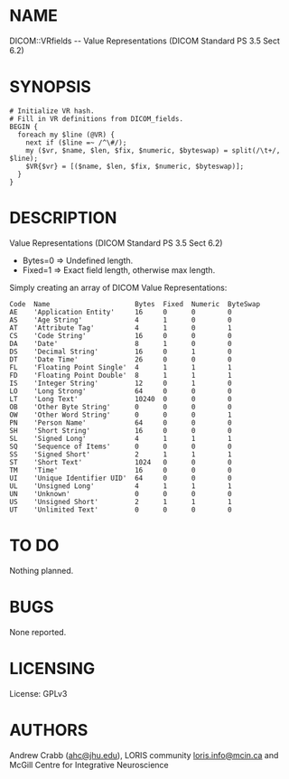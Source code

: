 # NAME

DICOM::VRfields -- Value Representations (DICOM Standard PS 3.5 Sect 6.2)

# SYNOPSIS

    # Initialize VR hash.
    # Fill in VR definitions from DICOM_fields.
    BEGIN {
      foreach my $line (@VR) {
        next if ($line =~ /^\#/);
        my ($vr, $name, $len, $fix, $numeric, $byteswap) = split(/\t+/, $line);
        $VR{$vr} = [($name, $len, $fix, $numeric, $byteswap)];
      }
    }

# DESCRIPTION

Value Representations (DICOM Standard PS 3.5 Sect 6.2)
  - Bytes=0 => Undefined length.
  - Fixed=1 => Exact field length, otherwise max length.

Simply creating an array of DICOM Value Representations:

    Code  Name                     Bytes  Fixed  Numeric  ByteSwap
    AE    'Application Entity'     16     0      0        0
    AS    'Age String'             4      1      0        0
    AT    'Attribute Tag'          4      1      0        1
    CS    'Code String'            16     0      0        0
    DA    'Date'                   8      1      0        0
    DS    'Decimal String'         16     0      1        0
    DT    'Date Time'              26     0      0        0
    FL    'Floating Point Single'  4      1      1        1
    FD    'Floating Point Double'  8      1      1        1
    IS    'Integer String'         12     0      1        0
    LO    'Long Strong'            64     0      0        0
    LT    'Long Text'              10240  0      0        0
    OB    'Other Byte String'      0      0      0        0
    OW    'Other Word String'      0      0      0        1
    PN    'Person Name'            64     0      0        0
    SH    'Short String'           16     0      0        0
    SL    'Signed Long'            4      1      1        1
    SQ    'Sequence of Items'      0      0      0        0
    SS    'Signed Short'           2      1      1        1
    ST    'Short Text'             1024   0      0        0
    TM    'Time'                   16     0      0        0
    UI    'Unique Identifier UID'  64     0      0        0
    UL    'Unsigned Long'          4      1      1        1
    UN    'Unknown'                0      0      0        0
    US    'Unsigned Short'         2      1      1        1
    UT    'Unlimited Text'         0      0      0        0

# TO DO

Nothing planned.

# BUGS

None reported.

# LICENSING

License: GPLv3

# AUTHORS

Andrew Crabb (ahc@jhu.edu),
LORIS community <loris.info@mcin.ca> and McGill Centre for Integrative Neuroscience
